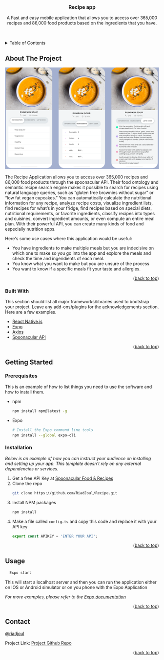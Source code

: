 <div id="top"></div>



<!-- PROJECT LOGO -->
<br />
<div align="center">
  <!-- <a href="#">
    <img src="images/logo.png" alt="Logo" width="80" height="80">
  </a> -->

  <h3 align="center">Recipe app</h3>

  <p align="center">
    A Fast and easy mobile application that allows you to access over 365,000 recipes and 86,000 food products based on the ingredients that you have. 
    <br />
    <br />
    <br />
  
  </p>
</div>



<!-- TABLE OF CONTENTS -->
<details>
  <summary>Table of Contents</summary>
  <ol>
    <li>
      <a href="#about-the-project">About The Project</a>
      <ul>
        <li><a href="#built-with">Built With</a></li>
      </ul>
    </li>
    <li>
      <a href="#getting-started">Getting Started</a>
      <ul>
        <li><a href="#prerequisites">Prerequisites</a></li>
        <li><a href="#installation">Installation</a></li>
      </ul>
    </li>
    <li><a href="#contact">Contact</a></li>
  </ol>
</details>



<!-- ABOUT THE PROJECT -->
## About The Project

[![Product Name Screen Shot][product-screenshot]](https://example.com)

The Recipe Application allows you to access over 365,000 recipes and 86,000 food products through the spoonacular API. Their food ontology and semantic recipe search engine makes it possible to search for recipes using natural language queries, such as “gluten free brownies without sugar” or “low fat vegan cupcakes.” You can automatically calculate the nutritional information for any recipe, analyze recipe costs, visualize ingredient lists, find recipes for what’s in your fridge, find recipes based on special diets, nutritional requirements, or favorite ingredients, classify recipes into types and cuisines, convert ingredient amounts, or even compute an entire meal plan. With their powerful API, you can create many kinds of food and especially nutrition apps.


Here's some use cases where this application would be useful:
* You have ingredients to make multiple meals but you are indecisive on which one to make so you go into the app and explore the meals and check the time and ingeridients of each meal.
* You know what you want to make but you are unsure of the process
* You want to know if a specific meals fit your taste and allergies.


<p align="right">(<a href="#top">back to top</a>)</p>



### Built With

This section should list all major frameworks/libraries used to bootstrap your project. Leave any add-ons/plugins for the acknowledgements section. Here are a few examples.

* [React Native.js](https://reactnative.dev/)
* [Expo](https://expo.dev/)
* [Axios](https://axios-http.com/)
* [Spoonacular API](https://spoonacular.com/food-api)

<p align="right">(<a href="#top">back to top</a>)</p>



<!-- GETTING STARTED -->
## Getting Started


### Prerequisites

This is an example of how to list things you need to use the software and how to install them.
* npm
  ```sh
  npm install npm@latest -g
  ```

* Expo
  ```sh
  # Install the Expo command line tools
  npm install --global expo-cli
  ```

### Installation

_Below is an example of how you can instruct your audience on installing and setting up your app. This template doesn't rely on any external dependencies or services._

1. Get a free API Key at [Spoonacular Food & Recipes](https://spoonacular.com/food-api)
2. Clone the repo
   ```sh
   git clone https://github.com/RiadJoul/Recipe.git
   ```
3. Install NPM packages
   ```sh
   npm install
   ```
4. Make a file called `config.ts` and copy this code and replace it with your API key
   ```ts
   export const APIKEY = 'ENTER YOUR API';
   ```

<p align="right">(<a href="#top">back to top</a>)</p>



<!-- USAGE EXAMPLES -->
## Usage

 ```sh
   Expo start
```
This will start a localhost server and then you can run the application either on IOS or Android simulator or on you phone with the Expo Application

_For more examples, please refer to the [Expo documentation](https://expo.dev)_

<p align="right">(<a href="#top">back to top</a>)</p>


<!-- CONTACT -->
## Contact

[@riadjoul](https://github.com/riadjoul)

Project Link: [Project Github Repo](https://github.com/riadjoul/recipe)

<p align="right">(<a href="#top">back to top</a>)</p>

<!-- Variables and links used in this README -->

[product-screenshot]: assets/demo.png
